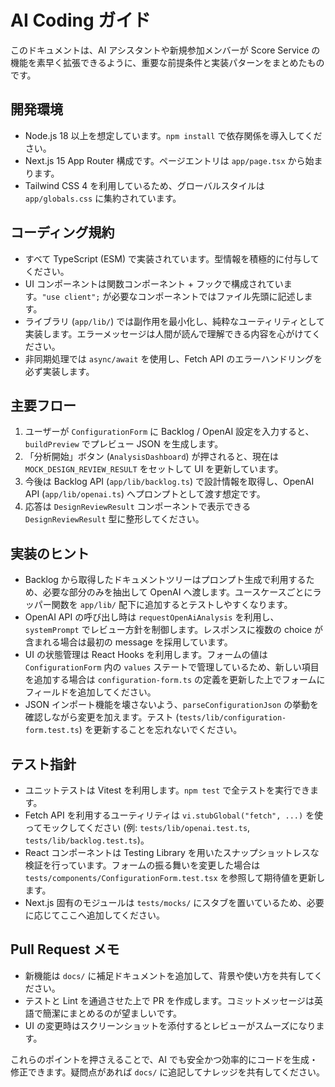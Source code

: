 # AI Coding ガイド

このドキュメントは、AI アシスタントや新規参加メンバーが Score Service の機能を素早く拡張できるように、重要な前提条件と実装パターンをまとめたものです。

## 開発環境

- Node.js 18 以上を想定しています。`npm install` で依存関係を導入してください。
- Next.js 15 App Router 構成です。ページエントリは `app/page.tsx` から始まります。
- Tailwind CSS 4 を利用しているため、グローバルスタイルは `app/globals.css` に集約されています。

## コーディング規約

- すべて TypeScript (ESM) で実装されています。型情報を積極的に付与してください。
- UI コンポーネントは関数コンポーネント + フックで構成されています。`"use client";` が必要なコンポーネントではファイル先頭に記述します。
- ライブラリ (`app/lib/`) では副作用を最小化し、純粋なユーティリティとして実装します。エラーメッセージは人間が読んで理解できる内容を心がけてください。
- 非同期処理では `async/await` を使用し、Fetch API のエラーハンドリングを必ず実装します。

## 主要フロー

1. ユーザーが `ConfigurationForm` に Backlog / OpenAI 設定を入力すると、`buildPreview` でプレビュー JSON を生成します。
2. 「分析開始」ボタン (`AnalysisDashboard`) が押されると、現在は `MOCK_DESIGN_REVIEW_RESULT` をセットして UI を更新しています。
3. 今後は Backlog API (`app/lib/backlog.ts`) で設計情報を取得し、OpenAI API (`app/lib/openai.ts`) へプロンプトとして渡す想定です。
4. 応答は `DesignReviewResult` コンポーネントで表示できる `DesignReviewResult` 型に整形してください。

## 実装のヒント

- Backlog から取得したドキュメントツリーはプロンプト生成で利用するため、必要な部分のみを抽出して OpenAI へ渡します。ユースケースごとにラッパー関数を `app/lib/` 配下に追加するとテストしやすくなります。
- OpenAI API の呼び出し時は `requestOpenAiAnalysis` を利用し、`systemPrompt` でレビュー方針を制御します。レスポンスに複数の choice が含まれる場合は最初の message を採用しています。
- UI の状態管理は React Hooks を利用します。フォームの値は `ConfigurationForm` 内の `values` ステートで管理しているため、新しい項目を追加する場合は `configuration-form.ts` の定義を更新した上でフォームにフィールドを追加してください。
- JSON インポート機能を壊さないよう、`parseConfigurationJson` の挙動を確認しながら変更を加えます。テスト (`tests/lib/configuration-form.test.ts`) を更新することを忘れないでください。

## テスト指針

- ユニットテストは Vitest を利用します。`npm test` で全テストを実行できます。
- Fetch API を利用するユーティリティは `vi.stubGlobal("fetch", ...)` を使ってモックしてください (例: `tests/lib/openai.test.ts`, `tests/lib/backlog.test.ts`)。
- React コンポーネントは Testing Library を用いたスナップショットレスな検証を行っています。フォームの振る舞いを変更した場合は `tests/components/ConfigurationForm.test.tsx` を参照して期待値を更新します。
- Next.js 固有のモジュールは `tests/mocks/` にスタブを置いているため、必要に応じてここへ追加してください。

## Pull Request メモ

- 新機能は `docs/` に補足ドキュメントを追加して、背景や使い方を共有してください。
- テストと Lint を通過させた上で PR を作成します。コミットメッセージは英語で簡潔にまとめるのが望ましいです。
- UI の変更時はスクリーンショットを添付するとレビューがスムーズになります。

これらのポイントを押さえることで、AI でも安全かつ効率的にコードを生成・修正できます。疑問点があれば `docs/` に追記してナレッジを共有してください。
